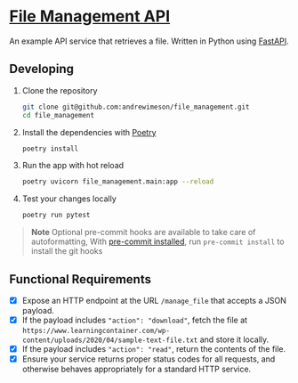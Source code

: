 # [File Management API](https://github.com/andrewimeson/file_management)

An example API service that retrieves a file. Written in Python using
[FastAPI][fastapi].

## Developing

1. Clone the repository

    ```sh
    git clone git@github.com:andrewimeson/file_management.git
    cd file_management
    ```

2. Install the dependencies with [Poetry][poetry]

   ```sh
   poetry install
   ```

3. Run the app with hot reload

   ```sh
   poetry uvicorn file_management.main:app --reload
   ```

4. Test your changes locally

   ```sh
   poetry run pytest
   ```

> **Note**
> Optional pre-commit hooks are available to take care of autoformatting,
> With [pre-commit installed][pre-com_install], run `pre-commit install` to
> install the git hooks

## Functional Requirements

- [X] Expose an HTTP endpoint at the URL `/manage_file` that accepts a JSON
      payload.
- [X] If the payload includes `"action": "download"`, fetch the file at
      `https://www.learningcontainer.com/wp-content/uploads/2020/04/sample-text-file.txt`
      and store it locally.
- [X] If the payload includes `"action": "read"`, return the contents of the
      file.
- [X] Ensure your service returns proper status codes for all requests, and
      otherwise behaves appropriately for a standard HTTP service.

[poetry]: https://python-poetry.org
[fastapi]: https://fastapi.tiangolo.com
[pre-com_install]: https://pre-commit.com/#install
